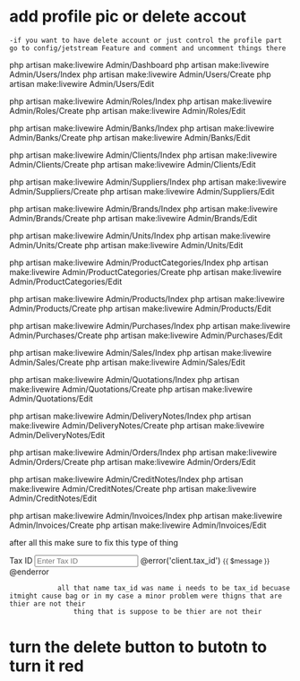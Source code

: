 # add profile pic or delete accout

    -if you want to have delete account or just control the profile part go to config/jetstream Feature and comment and uncomment things there

php artisan make:livewire Admin/Dashboard
php artisan make:livewire Admin/Users/Index
php artisan make:livewire Admin/Users/Create
php artisan make:livewire Admin/Users/Edit

php artisan make:livewire Admin/Roles/Index
php artisan make:livewire Admin/Roles/Create
php artisan make:livewire Admin/Roles/Edit

php artisan make:livewire Admin/Banks/Index
php artisan make:livewire Admin/Banks/Create
php artisan make:livewire Admin/Banks/Edit

php artisan make:livewire Admin/Clients/Index
php artisan make:livewire Admin/Clients/Create
php artisan make:livewire Admin/Clients/Edit

php artisan make:livewire Admin/Suppliers/Index
php artisan make:livewire Admin/Suppliers/Create
php artisan make:livewire Admin/Suppliers/Edit

php artisan make:livewire Admin/Brands/Index
php artisan make:livewire Admin/Brands/Create
php artisan make:livewire Admin/Brands/Edit

php artisan make:livewire Admin/Units/Index
php artisan make:livewire Admin/Units/Create
php artisan make:livewire Admin/Units/Edit

php artisan make:livewire Admin/ProductCategories/Index
php artisan make:livewire Admin/ProductCategories/Create
php artisan make:livewire Admin/ProductCategories/Edit

php artisan make:livewire Admin/Products/Index
php artisan make:livewire Admin/Products/Create
php artisan make:livewire Admin/Products/Edit

php artisan make:livewire Admin/Purchases/Index
php artisan make:livewire Admin/Purchases/Create
php artisan make:livewire Admin/Purchases/Edit


php artisan make:livewire Admin/Sales/Index
php artisan make:livewire Admin/Sales/Create
php artisan make:livewire Admin/Sales/Edit

php artisan make:livewire Admin/Quotations/Index
php artisan make:livewire Admin/Quotations/Create
php artisan make:livewire Admin/Quotations/Edit

php artisan make:livewire Admin/DeliveryNotes/Index
php artisan make:livewire Admin/DeliveryNotes/Create
php artisan make:livewire Admin/DeliveryNotes/Edit


php artisan make:livewire Admin/Orders/Index
php artisan make:livewire Admin/Orders/Create
php artisan make:livewire Admin/Orders/Edit

php artisan make:livewire Admin/CreditNotes/Index
php artisan make:livewire Admin/CreditNotes/Create
php artisan make:livewire Admin/CreditNotes/Edit

php artisan make:livewire Admin/Invoices/Index
php artisan make:livewire Admin/Invoices/Create
php artisan make:livewire Admin/Invoices/Edit


after all this make sure to fix this type of thing      
 <div class="col-md-6 col-12">
                    <div class="mb-3">
                        <label for="tax_id" class="form-label">Tax ID</label>
                        <input wire:model.live='client.tax_id' type="text" class="form-control" name="tax_id"
                            id="tax_id" aria-describedby="" placeholder="Enter Tax ID" />
                        @error('client.tax_id')
                            <small id="" class="form-text text-danger">{{ $message }}</small>
                        @enderror
                    </div>
                </div>

                all that name tax_id was name i needs to be tax_id becuase itmight cause bag or in my case a minor problem were thigns that are thier are not their
                    thing that is suppose to be thier are not their

# turn the delete button to butotn to turn it red